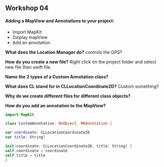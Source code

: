 ## Workshop 04

#### Adding a MapView and Annotations to your project:
  - Import MapKit 
  - Display mapView 
  - Add an annotation
  
**What does the Location Manager do?**
controls the GPS?

**How do you create a new file?**
  Right click on the project folder and select new file then swift file.
  
**Name the 2 types of a Custom Annotation class?**
  
  
**What does CL stand for in CLLocationCoordinate2D?**
Custom something? 

**Why do we create different files for different class objects?**


**How do you add an annotation to the MapView?**
```swift 
import MapKit

class CustomAnnotation: NSObject, MKAnnotation {

var coordinate: CLLocationCoordinate2D
var title: String?

init(coordinate: CLLocationCoordinate2D, title: String) {
self.coordinate = coordinate
self.title = title
}
```
